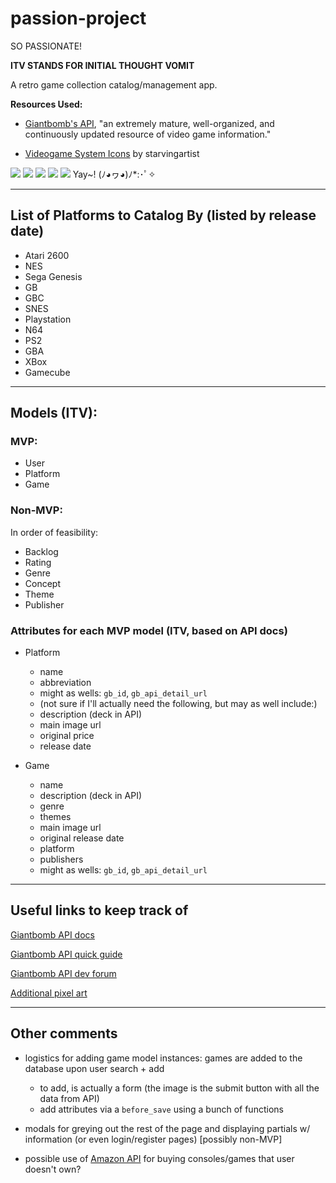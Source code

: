 # passion-project
SO PASSIONATE!

**ITV STANDS FOR INITIAL THOUGHT VOMIT**

A retro game collection catalog/management app.

**Resources Used:**

* [Giantbomb's API](http://www.giantbomb.com/api/), "an extremely mature, well-organized, and continuously updated resource of video game information."

* [Videogame System Icons](http://starvingartist.deviantart.com/art/Antiseptic-Videogame-Systems-23217105) by starvingartist

![](public/images/atari_2600.gif) ![](public/images/microsoft_xbox.gif) ![](public/images/nintendo_gamecube.gif) ![](public/images/sega_genesis.gif) ![](public/images/sony_playstation_2.gif) Yay~! (ﾉ◕ヮ◕)ﾉ*:･ﾟ✧

----

## List of Platforms to Catalog By (listed by release date)

* Atari 2600
* NES
* Sega Genesis
* GB
* GBC
* SNES
* Playstation
* N64
* PS2
* GBA
* XBox
* Gamecube

----

## Models (ITV):

### MVP:

* User
* Platform
* Game

### Non-MVP:

In order of feasibility:

* Backlog
* Rating
* Genre
* Concept
* Theme
* Publisher

### Attributes for each MVP model (ITV, based on API docs)

* Platform
  * name
  * abbreviation
  * might as wells: `gb_id`, `gb_api_detail_url`
  * (not sure if I'll actually need the following, but may as well include:)
  * description (deck in API)
  * main image url
  * original price
  * release date

* Game
  * name
  * description (deck in API)
  * genre
  * themes
  * main image url
  * original release date
  * platform
  * publishers
  * might as wells: `gb_id`, `gb_api_detail_url`

----

## Useful links to keep track of

[Giantbomb API docs](http://www.giantbomb.com/api/documentation)

[Giantbomb API quick guide](http://www.giantbomb.com/forums/api-developers-3017/quick-start-guide-to-using-the-api-1427959/#14)

[Giantbomb API dev forum](http://www.giantbomb.com/forums/api-developers-3017/)

[Additional pixel art](https://www.gp32spain.com/imagenes/consolas/)

----

## Other comments

* logistics for adding game model instances: games are added to the database upon user search + add
  * to add, is actually a form (the image is the submit button with all the data from API)
  * add attributes via a `before_save` using a bunch of functions

* modals for greying out the rest of the page and displaying partials w/ information (or even login/register pages) [possibly non-MVP]

* possible use of [Amazon API](https://aws.amazon.com/api-gateway/) for buying consoles/games that user doesn't own?
